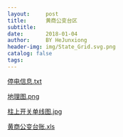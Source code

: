 ```yaml
---
layout:     post
title:      黄商公变台区
subtitle:   
date:       2018-01-04
author:     BY HeJunxiong
header-img: img/State_Grid.svg.png
catalog: false
tags:
---
```

    
[停电信息.txt](http://soha12.github.io/img/停电信息.txt)

[地理图.png](http://soha12.github.io/img/地理图.png)

[柱上开关单线图.jpg](http://soha12.github.io/img/柱上开关单线图.jpg)

[黄商公变台账.xls](http://soha12.github.io/img/黄商公变台账.xls)



                                                                                                          
                                                                                                          
                                                                                                           

                                                                                                           

                                                                                                           

                                                                                                           


                                                                                                           


                                                                                                           

                                                                                                           

                                                                                                           

                                                                                                           

                                                                                                           

                                                                                                           














































































